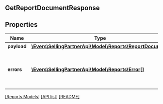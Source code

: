 ## GetReportDocumentResponse

## Properties

Name | Type | Description | Notes
------------ | ------------- | ------------- | -------------
**payload** | [**\Evers\SellingPartnerApi\Model\Reports\ReportDocument**](ReportDocument.md) |  | [optional]
**errors** | [**\Evers\SellingPartnerApi\Model\Reports\Error[]**](Error.md) | A list of error responses returned when a request is unsuccessful. | [optional]

[[Reports Models]](../) [[API list]](../../Api) [[README]](../../../README.md)
